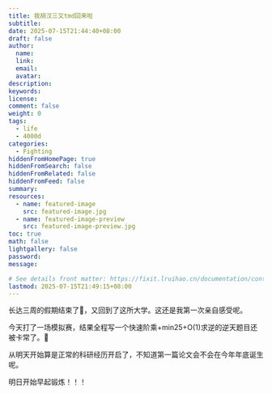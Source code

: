 ```yaml
---
title: 我胡汉三又tmd回来啦
subtitle:
date: 2025-07-15T21:44:40+08:00
draft: false
author:
  name:
  link:
  email:
  avatar:
description:
keywords:
license:
comment: false
weight: 0
tags:
  - life
  - 4000d
categories:
  - Fighting
hiddenFromHomePage: true
hiddenFromSearch: false
hiddenFromRelated: false
hiddenFromFeed: false
summary:
resources:
  - name: featured-image
    src: featured-image.jpg
  - name: featured-image-preview
    src: featured-image-preview.jpg
toc: true
math: false
lightgallery: false
password:
message:

# See details front matter: https://fixit.lruihao.cn/documentation/content-management/introduction/#front-matter
lastmod: 2025-07-15T21:49:15+08:00
---
```


长达三周的假期结束了:anger:，又回到了这所大学。这还是我第一次亲自感受呢。

<!--more-->

今天打了一场模拟赛，结果全程写一个快速阶乘+min25+O(1)求逆的逆天题目还被卡常了。:anger:

从明天开始算是正常的科研经历开启了，不知道第一篇论文会不会在今年年底诞生呢。

明日开始早起锻炼！！！